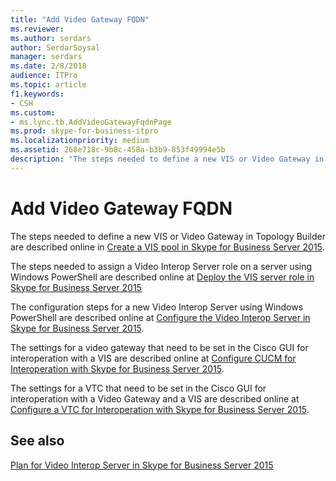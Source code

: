```yaml
---
title: "Add Video Gateway FQDN"
ms.reviewer: 
ms.author: serdars
author: SerdarSoysal
manager: serdars
ms.date: 2/8/2018
audience: ITPro
ms.topic: article
f1.keywords:
- CSH
ms.custom:
- ms.lync.tb.AddVideoGatewayFqdnPage
ms.prod: skype-for-business-itpro
ms.localizationpriority: medium
ms.assetid: 268e718c-9b8c-458a-b3b9-853f49994e5b
description: "The steps needed to define a new VIS or Video Gateway in Topology Builder are described online in Create a VIS pool in Skype for Business Server 2015."
---
```


# Add Video Gateway FQDN
 
The steps needed to define a new VIS or Video Gateway in Topology Builder are described online in [Create a VIS pool in Skype for Business Server 2015](../../deploy/deploy-video-interop-server/create-a-vis-pool.md).
  
The steps needed to assign a Video Interop Server role on a server using Windows PowerShell are described online at [Deploy the VIS server role in Skype for Business Server 2015](../../deploy/deploy-video-interop-server/deploy-the-vis-server-role.md)
  
The configuration steps for a new Video Interop Server using Windows PowerShell are described online at [Configure the Video Interop Server in Skype for Business Server 2015](../../deploy/deploy-video-interop-server/configure-the-vis.md).
  
 The settings for a video gateway that need to be set in the Cisco GUI for interoperation with a VIS are described online at [Configure CUCM for Interoperation with Skype for Business Server 2015](../../deploy/deploy-video-interop-server/configure-cucm-for-interoperation.md).
  
 The settings for a VTC that need to be set in the Cisco GUI for interoperation with a Video Gateway and a VIS are described online at [Configure a VTC for Interoperation with Skype for Business Server 2015](../../deploy/deploy-video-interop-server/configure-a-vtc-for-interoperation.md).
  
## See also

[Plan for Video Interop Server in Skype for Business Server 2015](../../plan-your-deployment/video-interop-server.md)
